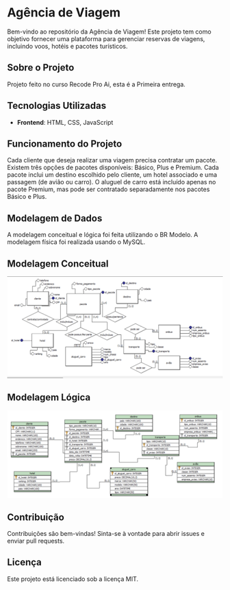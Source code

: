 # Agência de Viagem

Bem-vindo ao repositório da Agência de Viagem! Este projeto tem como objetivo fornecer uma plataforma para gerenciar reservas de viagens, incluindo voos, hotéis e pacotes turísticos.

## Sobre o Projeto

Projeto feito no curso Recode Pro Ai, esta é a Primeira entrega.

## Tecnologias Utilizadas

- **Frontend**: HTML, CSS, JavaScript

## Funcionamento do Projeto

Cada cliente que deseja realizar uma viagem precisa contratar um pacote. Existem três opções de pacotes disponíveis: Básico, Plus e Premium. Cada pacote inclui um destino escolhido pelo cliente, um hotel associado e uma passagem (de avião ou carro). O aluguel de carro está incluído apenas no pacote Premium, mas pode ser contratado separadamente nos pacotes Básico e Plus.

## Modelagem de Dados

A modelagem conceitual e lógica foi feita utilizando o BR Modelo. A modelagem física foi realizada usando o MySQL.

## Modelagem Conceitual

![Modelagem Conceitual](./modelagem_dados/image.png)

## Modelagem Lógica

![Modelagem Lógica](./modelagem_dados/image2.png)


## Contribuição

Contribuições são bem-vindas! Sinta-se à vontade para abrir issues e enviar pull requests.

## Licença

Este projeto está licenciado sob a licença MIT. 
